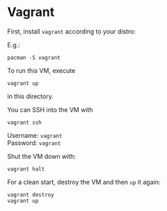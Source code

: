 # Vagrant

First, install `vagrant` according to your distro:

E.g.:
```
pacman -S vagrant
```

To run this VM, execute

```
vagrant up
```

in this directory.

You can SSH into the VM with

```
vagrant ssh
```

Username: `vagrant`  
Password: `vagrant`

Shut the VM down with:

```
vagrant halt
```

For a clean start, destroy the VM and then `up` it again:

```
vagrant destroy
vagrant up
```
